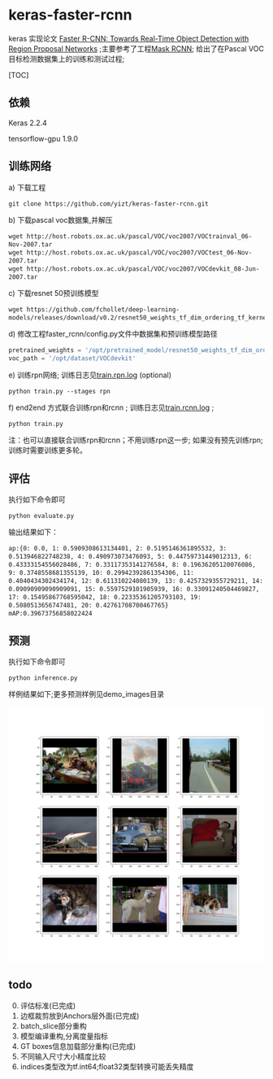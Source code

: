# keras-faster-rcnn

keras 实现论文 [Faster R-CNN: Towards Real-Time Object Detection with Region Proposal Networks](https://arxiv.org/pdf/1504.08083.pdf) ;主要参考了工程[Mask RCNN](https://github.com/matterport/Mask_RCNN); 给出了在Pascal VOC目标检测数据集上的训练和测试过程;

[TOC]

## 依赖

Keras 2.2.4

tensorflow-gpu 1.9.0



## 训练网络

a) 下载工程

```shell
git clone https://github.com/yizt/keras-faster-rcnn.git
```

b) 下载pascal voc数据集,并解压

```shell
wget http://host.robots.ox.ac.uk/pascal/VOC/voc2007/VOCtrainval_06-Nov-2007.tar
wget http://host.robots.ox.ac.uk/pascal/VOC/voc2007/VOCtest_06-Nov-2007.tar
wget http://host.robots.ox.ac.uk/pascal/VOC/voc2007/VOCdevkit_08-Jun-2007.tar
```

c) 下载resnet 50预训练模型

```shell
wget https://github.com/fchollet/deep-learning-models/releases/download/v0.2/resnet50_weights_tf_dim_ordering_tf_kernels_notop.h5
```

d) 修改工程faster_rcnn/config.py文件中数据集和预训练模型路径

```python
pretrained_weights = '/opt/pretrained_model/resnet50_weights_tf_dim_ordering_tf_kernels_notop.h5'
voc_path = '/opt/dataset/VOCdevkit'
```



e) 训练rpn网络; 训练日志见[train.rpn.log](train.rpn.log)  (optional)

```shell
python train.py --stages rpn
```

f) end2end 方式联合训练rpn和rcnn ;  训练日志见[train.rcnn.log](train.rcnn.log) ; 

```shell
python train.py
```

注：也可以直接联合训练rpn和rcnn；不用训练rpn这一步; 如果没有预先训练rpn;训练时需要训练更多轮。

## 评估

执行如下命令即可

```shell
python evaluate.py
```

输出结果如下：

```
ap:{0: 0.0, 1: 0.5909308613134401, 2: 0.5195146361895532, 3: 0.513946822748238, 4: 0.490973073476093, 5: 0.44759731449012313, 6: 0.43333154556028486, 7: 0.33117353141276584, 8: 0.19636205120076086, 9: 0.3748558681355139, 10: 0.29942392861354306, 11: 0.4040434302434174, 12: 0.611310224080139, 13: 0.4257329355729211, 14: 0.09090909090909091, 15: 0.5597529101905939, 16: 0.33091240504469827, 17: 0.15495867768595042, 18: 0.22335361205793103, 19: 0.5080513656747481, 20: 0.42761708700467765}
mAP:0.39673756858022424

```





## 预测

执行如下命令即可

```shell
python inference.py
```

样例结果如下;更多预测样例见demo_images目录

![examples](demo_images/inferece_examples.2.png)


## todo
0. 评估标准(已完成)
1. 边框裁剪放到Anchors层外面(已完成)
2. batch_slice部分重构
3. 模型编译重构,分离度量指标
4. GT boxes信息加载部分重构(已完成)
5. 不同输入尺寸大小精度比较
6. indices类型改为tf.int64;float32类型转换可能丢失精度

